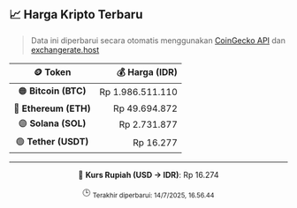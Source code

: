 

<!-- HARGA_KRIPTO -->
## 📈 Harga Kripto Terbaru

> Data ini diperbarui secara otomatis menggunakan [CoinGecko API](https://www.coingecko.com/) dan [exchangerate.host](https://exchangerate.host/)

<div align="center">

| 🪙 Token | 💰 Harga (IDR) |
|:------:|---------------:|
| 🟠 **Bitcoin (BTC)**   | Rp 1.986.511.110 |
| 🔵 **Ethereum (ETH)**  | Rp 49.694.872 |
| 🟣 **Solana (SOL)**    | Rp 2.731.877 |
| 🟢 **Tether (USDT)**   | Rp 16.277 |

---

💱 **Kurs Rupiah (USD → IDR)**: Rp 16.274

🕒 <sub>Terakhir diperbarui: 14/7/2025, 16.56.44</sub>

</div>
<!-- /HARGA_KRIPTO -->